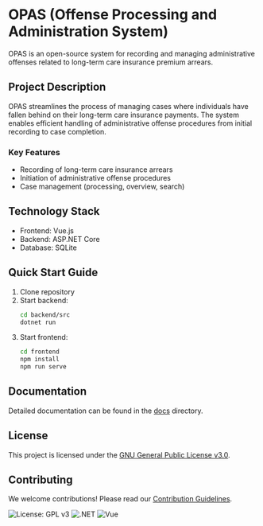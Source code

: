 # OPAS (Offense Processing and Administration System)

OPAS is an open-source system for recording and managing administrative offenses related to long-term care insurance premium arrears.

## Project Description

OPAS streamlines the process of managing cases where individuals have fallen behind on their long-term care insurance payments. The system enables efficient handling of administrative offense procedures from initial recording to case completion.

### Key Features

- Recording of long-term care insurance arrears
- Initiation of administrative offense procedures
- Case management (processing, overview, search)

## Technology Stack

- Frontend: Vue.js
- Backend: ASP.NET Core
- Database: SQLite

## Quick Start Guide

1. Clone repository
2. Start backend:
   ```bash
   cd backend/src
   dotnet run
   ```
3. Start frontend:
   ```bash
   cd frontend
   npm install
   npm run serve
   ```

## Documentation

Detailed documentation can be found in the [docs](./docs) directory.

## License

This project is licensed under the [GNU General Public License v3.0](LICENSE).

## Contributing

We welcome contributions! Please read our [Contribution Guidelines](docs/CONTRIBUTING.md).

![License: GPL v3](https://img.shields.io/badge/License-GPLv3-blue.svg)
![.NET](https://img.shields.io/badge/.NET-8.0-512BD4)
![Vue](https://img.shields.io/badge/Vue.js-3.x-4FC08D)
